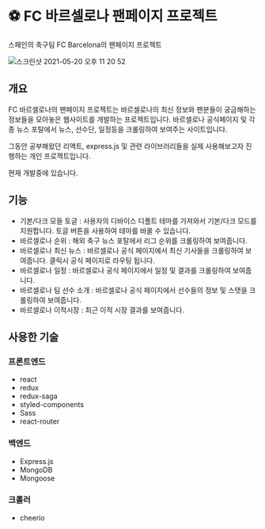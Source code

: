 # ⚽️ FC 바르셀로나 팬페이지 프로젝트

스페인의 축구팀 FC Barcelona의 팬페이지 프로젝트

![스크린샷 2021-05-20 오후 11 20 52](https://user-images.githubusercontent.com/41264717/118995340-07c3d280-b9c2-11eb-86f0-c189ea7b4aa2.png)





## 개요

FC 바르셀로나의 팬페이지 프로젝트는 바르셀로나의 최신 정보와 팬분들이 궁금해하는 정보들을 모아놓은 웹사이트를 개발하는 프로젝트입니다.
바르셀로나 공식페이지 및 각종 뉴스 포탈에서 뉴스, 선수단, 일정등을 크롤링하여 보여주는 사이트입니다.

그동안 공부해왔던 리액트, express.js 및 관련 라이브러리들을 실제 사용해보고자 진행하는 개인 프로젝트입니다. 

현재 개발중에 있습니다.

## 기능

- 기본/다크 모들 토글 : 사용자의 디바이스 디폴트 테마를 가져와서 기본/다크 모드를 지원합니다. 토글 버튼을 사용하여 테마를 바꿀 수 있습니다. 
- 바르셀로나 순위 : 해외 축구 뉴스 포탈에서 리그 순위를 크롤링하여 보여줍니다. 
- 바르셀로나 최신 뉴스 : 바르셀로나 공식 페이지에서 최신 기사들을 크롤링하여 보여줍니다. 클릭시 공식 페이지로 라우팅 됩니다. 
- 바르셀로나 일정 : 바르셀로나 공식 페이지에서 일정 및 결과를 크롤링하여 보여줍니다. 
- 바르셀로나 팀 선수 소개 : 바르셀로나 공식 페이지에서 선수들의 정보 및 스탯을 크롤링하여 보여줍니다. 
- 바르셀로나 이적시장 : 최근 이적 시장 결과를 보여줍니다. 


## 사용한 기술


### 프론트엔드

- react
- redux
- redux-saga
- styled-components
- Sass
- react-router

### 백엔드

- Express.js
- MongoDB
- Mongoose

### 크롤러

- cheerio
